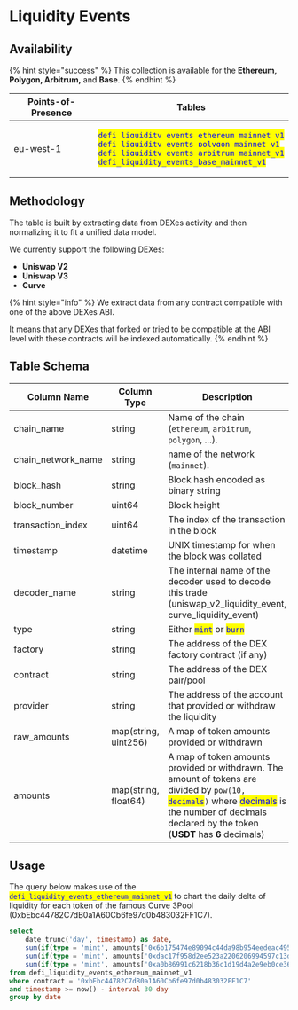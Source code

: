 # Liquidity Events

## Availability

{% hint style="success" %}
This collection is available for the **Ethereum, Polygon,  Arbitrum,** and **Base**.
{% endhint %}

| Points-of-Presence | Tables                                                                                                                                                                                                                                                                                                                                                                     |
| ------------------ | -------------------------------------------------------------------------------------------------------------------------------------------------------------------------------------------------------------------------------------------------------------------------------------------------------------------------------------------------------------------------- |
| eu-west-1          | <p><mark style="color:blue;"><code>defi_liquidity_events_ethereum_mainnet_v1</code></mark><br><mark style="color:blue;"><code>defi_liquidity_events_polygon_mainnet_v1</code></mark><br><mark style="color:blue;"><code>defi_liquidity_events_arbitrum_mainnet_v1</code></mark><br><mark style="color:blue;"><code>defi_liquidity_events_base_mainnet_v1</code></mark></p> |

## Methodology

The table is built by extracting data from DEXes activity and then normalizing it to fit a unified data model.

We currently support the following DEXes:

* **Uniswap V2**
* **Uniswap V3**
* **Curve**

{% hint style="info" %}
We extract data from any contract compatible with one of the above DEXes ABI.

It means that any DEXes that forked or tried to be compatible at the ABI level with these contracts will be indexed automatically.
{% endhint %}

## Table Schema

<table data-full-width="false"><thead><tr><th>Column Name</th><th>Column Type</th><th>Description</th></tr></thead><tbody><tr><td>chain_name</td><td>string</td><td>Name of the chain (<code>ethereum</code>, <code>arbitrum</code>, <code>polygon</code>, ...).</td></tr><tr><td>chain_network_name</td><td>string</td><td>name of the network (<code>mainnet</code>).</td></tr><tr><td>block_hash</td><td>string</td><td>Block hash encoded as binary string</td></tr><tr><td>block_number</td><td>uint64</td><td>Block height</td></tr><tr><td>transaction_index</td><td>uint64</td><td>The index of the transaction in the block</td></tr><tr><td>timestamp</td><td>datetime</td><td>UNIX timestamp for when the block was collated</td></tr><tr><td>decoder_name</td><td>string</td><td>The internal name of the decoder used to decode this trade (uniswap_v2_liquidity_event, curve_liquidity_event)</td></tr><tr><td>type</td><td>string</td><td>Either <mark style="color:blue;"><code>mint</code></mark> or <mark style="color:blue;"><code>burn</code></mark></td></tr><tr><td>factory</td><td>string</td><td>The address of the DEX factory contract (if any)</td></tr><tr><td>contract</td><td>string</td><td>The address of the DEX pair/pool</td></tr><tr><td>provider</td><td>string</td><td>The address of the account that provided or withdraw the liquidity</td></tr><tr><td>raw_amounts</td><td>map(string, uint256)</td><td>A map of token amounts provided or withdrawn</td></tr><tr><td>amounts</td><td>map(string, float64)</td><td>A map of token amounts provided or withdrawn. The amount of tokens are divided by <code>pow(10, </code><mark style="color:blue;"><code>decimals</code></mark><code>)</code> where <mark style="color:blue;">decimals</mark> is the number of decimals declared by the token (<strong>USDT</strong> has <strong>6</strong> decimals)</td></tr></tbody></table>

## Usage

The query below makes use of the <mark style="color:blue;">`defi_liquidity_events_ethereum_mainnet_v1`</mark> to chart the daily delta of liquidity for each token of the famous Curve 3Pool (0xbEbc44782C7dB0a1A60Cb6fe97d0b483032FF1C7).

```sql
select 
    date_trunc('day', timestamp) as date,
    sum(if(type = 'mint', amounts['0x6b175474e89094c44da98b954eedeac495271d0f'], -amounts['0x6b175474e89094c44da98b954eedeac495271d0f'])) as delta_dai,
    sum(if(type = 'mint', amounts['0xdac17f958d2ee523a2206206994597c13d831ec7'], -amounts['0xdac17f958d2ee523a2206206994597c13d831ec7'])) as delta_usdt,
    sum(if(type = 'mint', amounts['0xa0b86991c6218b36c1d19d4a2e9eb0ce3606eb48'], -amounts['0xa0b86991c6218b36c1d19d4a2e9eb0ce3606eb48'])) as delta_usdc
from defi_liquidity_events_ethereum_mainnet_v1
where contract = '0xbEbc44782C7dB0a1A60Cb6fe97d0b483032FF1C7'
and timestamp >= now() - interval 30 day 
group by date
```

